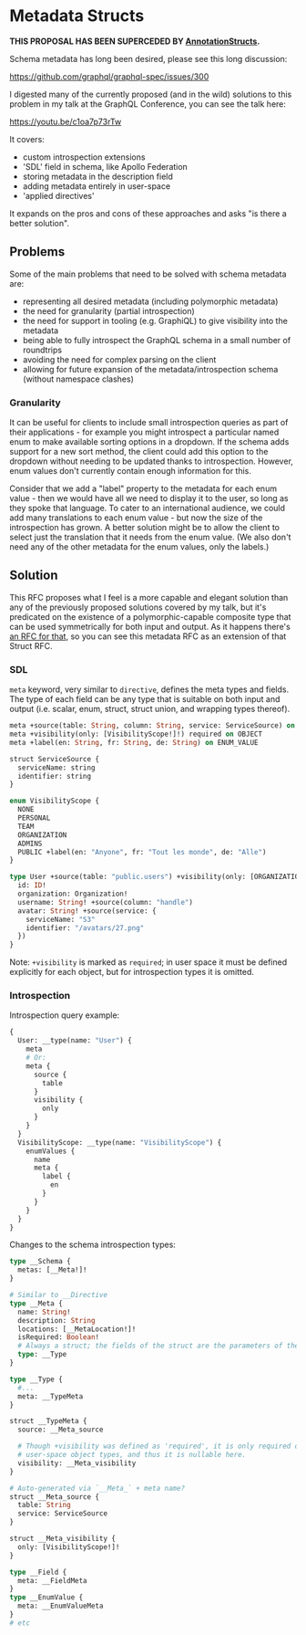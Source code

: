 # Metadata Structs

**THIS PROPOSAL HAS BEEN SUPERCEDED BY
[AnnotationStructs](./AnnotationStructs.md).**

Schema metadata has long been desired, please see this long discussion:

https://github.com/graphql/graphql-spec/issues/300

I digested many of the currently proposed (and in the wild) solutions to this
problem in my talk at the GraphQL Conference, you can see the talk here:

https://youtu.be/c1oa7p73rTw

It covers:

- custom introspection extensions
- 'SDL' field in schema, like Apollo Federation
- storing metadata in the description field
- adding metadata entirely in user-space
- 'applied directives'

It expands on the pros and cons of these approaches and asks "is there a better
solution".

## Problems

Some of the main problems that need to be solved with schema metadata are:

- representing all desired metadata (including polymorphic metadata)
- the need for granularity (partial introspection)
- the need for support in tooling (e.g. GraphiQL) to give visibility into the
  metadata
- being able to fully introspect the GraphQL schema in a small number of
  roundtrips
- avoiding the need for complex parsing on the client
- allowing for future expansion of the metadata/introspection schema (without
  namespace clashes)

### Granularity

It can be useful for clients to include small introspection queries as part of
their applications - for example you might introspect a particular named enum to
make available sorting options in a dropdown. If the schema adds support for a
new sort method, the client could add this option to the dropdown without
needing to be updated thanks to introspection. However, enum values don't
currently contain enough information for this.

Consider that we add a "label" property to the metadata for each enum value -
then we would have all we need to display it to the user, so long as they spoke
that language. To cater to an international audience, we could add many
translations to each enum value - but now the size of the introspection has
grown. A better solution might be to allow the client to select just the
translation that it needs from the enum value. (We also don't need any of the
other metadata for the enum values, only the labels.)

## Solution

This RFC proposes what I feel is a more capable and elegant solution than any of
the previously proposed solutions covered by my talk, but it's predicated on the
existence of a polymorphic-capable composite type that can be used symmetrically
for both input and output. As it happens there's [an RFC for that](./Struct.md),
so you can see this metadata RFC as an extension of that Struct RFC.

### SDL

`meta` keyword, very similar to `directive`, defines the meta types and fields.
The type of each field can be any type that is suitable on both input and output
(i.e. scalar, enum, struct, struct union, and wrapping types thereof).

```graphql
meta +source(table: String, column: String, service: ServiceSource) on OBJECT | FIELD_DEFINITION
meta +visibility(only: [VisibilityScope!]!) required on OBJECT
meta +label(en: String, fr: String, de: String) on ENUM_VALUE

struct ServiceSource {
  serviceName: string
  identifier: string
}

enum VisibilityScope {
  NONE
  PERSONAL
  TEAM
  ORGANIZATION
  ADMINS
  PUBLIC +label(en: "Anyone", fr: "Tout les monde", de: "Alle")
}

type User +source(table: "public.users") +visibility(only: [ORGANIZATION]) {
  id: ID!
  organization: Organization!
  username: String! +source(column: "handle")
  avatar: String! +source(service: {
    serviceName: "S3"
    identifier: "/avatars/27.png"
  })
}
```

Note: `+visibility` is marked as `required`; in user space it must be defined
explicitly for each object, but for introspection types it is omitted.

### Introspection

Introspection query example:

```graphql
{
  User: __type(name: "User") {
    meta
    # Or:
    meta {
      source {
        table
      }
      visibility {
        only
      }
    }
  }
  VisibilityScope: __type(name: "VisibilityScope") {
    enumValues {
      name
      meta {
        label {
          en
        }
      }
    }
  }
}
```

Changes to the schema introspection types:

```graphql
type __Schema {
  metas: [__Meta!]!
}

# Similar to __Directive
type __Meta {
  name: String!
  description: String
  locations: [__MetaLocation!]!
  isRequired: Boolean!
  # Always a struct; the fields of the struct are the parameters of the meta
  type: __Type
}

type __Type {
  #...
  meta: __TypeMeta
}

struct __TypeMeta {
  source: __Meta_source

  # Though +visibility was defined as 'required', it is only required on
  # user-space object types, and thus it is nullable here.
  visibility: __Meta_visibility
}

# Auto-generated via `__Meta_` + meta name?
struct __Meta_source {
  table: String
  service: ServiceSource
}

struct __Meta_visibility {
  only: [VisibilityScope!]!
}

type __Field {
  meta: __FieldMeta
}
type __EnumValue {
  meta: __EnumValueMeta
}
# etc
```
